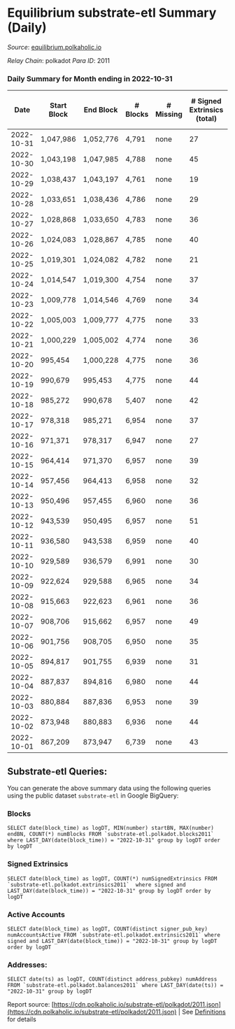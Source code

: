 # Equilibrium substrate-etl Summary (Daily)

_Source_: [equilibrium.polkaholic.io](https://equilibrium.polkaholic.io)

*Relay Chain*: polkadot
*Para ID*: 2011



### Daily Summary for Month ending in 2022-10-31


| Date | Start Block | End Block | # Blocks | # Missing | # Signed Extrinsics (total) | # Active Accounts | # Addresses with Balances | # Events | # Transfers | # XCM Transfers In | # XCM Transfers Out |
| ---- | ----------- | --------- | -------- | --------- | --------------------------- | ----------------- | ------------------------- | -------- | ----------- | ------------------ | ------------------- |
| 2022-10-31 | 1,047,986 | 1,052,776 | 4,791 | none  | 27 | 27 | 7,487 | 108,733 |   |   |   |
| 2022-10-30 | 1,043,198 | 1,047,985 | 4,788 | none  | 45 | 45 |  | 108,740 |   |   |   |
| 2022-10-29 | 1,038,437 | 1,043,197 | 4,761 | none  | 19 | 19 |  | 108,016 |   |   |   |
| 2022-10-28 | 1,033,651 | 1,038,436 | 4,786 | none  | 29 | 29 |  | 108,605 |   |   |   |
| 2022-10-27 | 1,028,868 | 1,033,650 | 4,783 | none  | 36 | 36 |  | 108,586 |   |   |   |
| 2022-10-26 | 1,024,083 | 1,028,867 | 4,785 | none  | 40 | 40 |  | 108,652 |   |   |   |
| 2022-10-25 | 1,019,301 | 1,024,082 | 4,782 | none  | 21 | 21 |  | 108,502 |   |   |   |
| 2022-10-24 | 1,014,547 | 1,019,300 | 4,754 | none  | 37 | 37 |  | 107,552 |   |   |   |
| 2022-10-23 | 1,009,778 | 1,014,546 | 4,769 | none  | 34 | 34 |  | 107,924 |   |   |   |
| 2022-10-22 | 1,005,003 | 1,009,777 | 4,775 | none  | 33 | 33 |  | 108,395 |   |   |   |
| 2022-10-21 | 1,000,229 | 1,005,002 | 4,774 | none  | 36 | 36 |  | 108,352 |   |   |   |
| 2022-10-20 | 995,454 | 1,000,228 | 4,775 | none  | 36 | 36 |  | 108,378 |   |   |   |
| 2022-10-19 | 990,679 | 995,453 | 4,775 | none  | 44 | 44 |  | 108,416 |   |   |   |
| 2022-10-18 | 985,272 | 990,678 | 5,407 | none  | 42 | 42 |  | 122,764 |   |   |   |
| 2022-10-17 | 978,318 | 985,271 | 6,954 | none  | 37 | 37 |  | 157,814 |   |   |   |
| 2022-10-16 | 971,371 | 978,317 | 6,947 | none  | 27 | 27 |  | 157,624 |   |   |   |
| 2022-10-15 | 964,414 | 971,370 | 6,957 | none  | 39 | 39 |  | 157,894 |   |   |   |
| 2022-10-14 | 957,456 | 964,413 | 6,958 | none  | 32 | 32 |  | 157,791 |   |   |   |
| 2022-10-13 | 950,496 | 957,455 | 6,960 | none  | 36 | 36 |  | 158,183 |   |   |   |
| 2022-10-12 | 943,539 | 950,495 | 6,957 | none  | 51 | 51 | 7,532 | 157,933 |   |   |   |
| 2022-10-11 | 936,580 | 943,538 | 6,959 | none  | 40 | 40 | 7,531 | 157,959 |   |   |   |
| 2022-10-10 | 929,589 | 936,579 | 6,991 | none  | 30 | 30 |  | 158,094 |   |   |   |
| 2022-10-09 | 922,624 | 929,588 | 6,965 | none  | 34 | 34 | 7,530 | 158,048 |   |   |   |
| 2022-10-08 | 915,663 | 922,623 | 6,961 | none  | 36 | 36 |  | 157,945 |   |   |   |
| 2022-10-07 | 908,706 | 915,662 | 6,957 | none  | 49 | 49 |  | 157,941 |   |   |   |
| 2022-10-06 | 901,756 | 908,705 | 6,950 | none  | 35 | 35 |  | 157,745 |   |   |   |
| 2022-10-05 | 894,817 | 901,755 | 6,939 | none  | 31 | 31 |  | 157,135 |   |   |   |
| 2022-10-04 | 887,837 | 894,816 | 6,980 | none  | 44 | 44 |  | 157,509 |   |   |   |
| 2022-10-03 | 880,884 | 887,836 | 6,953 | none  | 39 | 39 |  | 157,743 |   |   |   |
| 2022-10-02 | 873,948 | 880,883 | 6,936 | none  | 44 | 44 |  | 157,441 |   |   |   |
| 2022-10-01 | 867,209 | 873,947 | 6,739 | none  | 43 | 43 |  | 151,282 |   |   |   |

## Substrate-etl Queries:
You can generate the above summary data using the following queries using the public dataset `substrate-etl` in Google BigQuery:


### Blocks
```
SELECT date(block_time) as logDT, MIN(number) startBN, MAX(number) endBN, COUNT(*) numBlocks FROM `substrate-etl.polkadot.blocks2011`  where LAST_DAY(date(block_time)) = "2022-10-31" group by logDT order by logDT
```


### Signed Extrinsics
```
SELECT date(block_time) as logDT, COUNT(*) numSignedExtrinsics FROM `substrate-etl.polkadot.extrinsics2011`  where signed and LAST_DAY(date(block_time)) = "2022-10-31" group by logDT order by logDT
```


### Active Accounts
```
SELECT date(block_time) as logDT, COUNT(distinct signer_pub_key) numAccountsActive FROM `substrate-etl.polkadot.extrinsics2011` where signed and LAST_DAY(date(block_time)) = "2022-10-31" group by logDT order by logDT
```


### Addresses:
```
SELECT date(ts) as logDT, COUNT(distinct address_pubkey) numAddress FROM `substrate-etl.polkadot.balances2011` where LAST_DAY(date(ts)) = "2022-10-31" group by logDT
```



Report source: [https://cdn.polkaholic.io/substrate-etl/polkadot/2011.json](https://cdn.polkaholic.io/substrate-etl/polkadot/2011.json) | See [Definitions](/DEFINITIONS.md) for details
